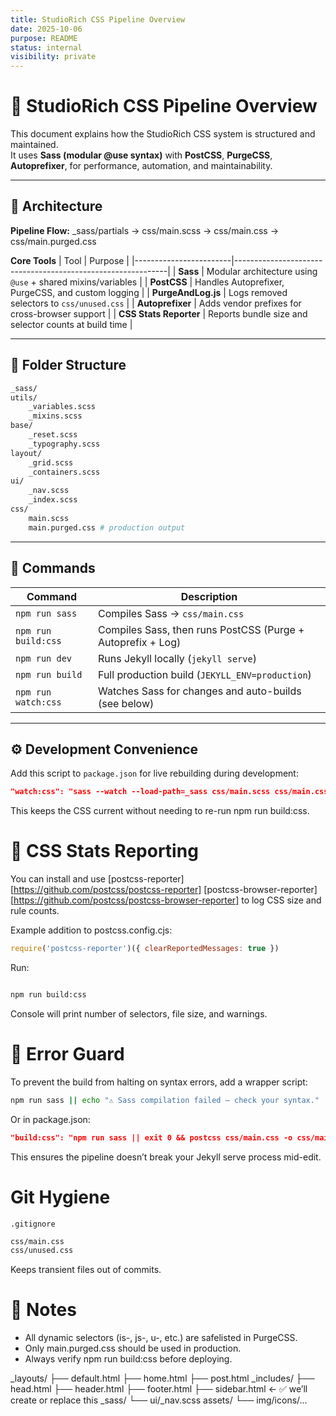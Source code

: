 ```yaml
---
title: StudioRich CSS Pipeline Overview
date: 2025-10-06
purpose: README
status: internal
visibility: private
---
```


# 🎨 StudioRich CSS Pipeline Overview

This document explains how the StudioRich CSS system is structured and maintained.  
It uses
**Sass (modular @use syntax)** with **PostCSS**,
**PurgeCSS**,
**Autoprefixer**,
for performance, automation, and maintainability.

---

## 🧠 Architecture

**Pipeline Flow:**
\_sass/partials → css/main.scss → css/main.css → css/main.purged.css

**Core Tools**
| Tool | Purpose |
|------------------------|-------------------------------------------------------------|
| **Sass** | Modular architecture using `@use` + shared mixins/variables |
| **PostCSS** | Handles Autoprefixer, PurgeCSS, and custom logging |
| **PurgeAndLog.js** | Logs removed selectors to `css/unused.css` |
| **Autoprefixer** | Adds vendor prefixes for cross-browser support |
| **CSS Stats Reporter** | Reports bundle size and selector counts at build time |

---

## 🧩 Folder Structure

```bash
_sass/
utils/
    _variables.scss
    _mixins.scss
base/
    _reset.scss
    _typography.scss
layout/
    _grid.scss
    _containers.scss
ui/
    _nav.scss
    _index.scss
css/
    main.scss
    main.purged.css # production output
```

---

## 🧱 Commands

| Command             | Description                                                 |
| ------------------- | ----------------------------------------------------------- |
| `npm run sass`      | Compiles Sass → `css/main.css`                              |
| `npm run build:css` | Compiles Sass, then runs PostCSS (Purge + Autoprefix + Log) |
| `npm run dev`       | Runs Jekyll locally (`jekyll serve`)                        |
| `npm run build`     | Full production build (`JEKYLL_ENV=production`)             |
| `npm run watch:css` | Watches Sass for changes and auto-builds (see below)        |

---

## ⚙️ Development Convenience

Add this script to `package.json` for live rebuilding during development:

```json
"watch:css": "sass --watch --load-path=_sass css/main.scss css/main.css" #added
```

This keeps the CSS current without needing to re-run npm run build:css.

# 🧹 CSS Stats Reporting

You can install and use
[postcss-reporter] [https://github.com/postcss/postcss-reporter]
[postcss-browser-reporter] [https://github.com/postcss/postcss-browser-reporter]
to log CSS size and rule counts.

Example addition to postcss.config.cjs:

```js
require('postcss-reporter')({ clearReportedMessages: true })
```

Run:

```bash

npm run build:css

```

Console will print number of selectors, file size, and warnings.

# 🚨 Error Guard

To prevent the build from halting on syntax errors, add a wrapper script:

```bash
npm run sass || echo "⚠️ Sass compilation failed — check your syntax."
```

Or in package.json:

```json
"build:css": "npm run sass || exit 0 && postcss css/main.css -o css/main.purged.css"
```

This ensures the pipeline doesn’t break your Jekyll serve process mid-edit.

# Git Hygiene

`.gitignore`

```bash
css/main.css
css/unused.css
```

Keeps transient files out of commits.

# 🧩 Notes

- All dynamic selectors (is-, js-, u-, etc.) are safelisted in PurgeCSS.
- Only main.purged.css should be used in production.
- Always verify npm run build:css before deploying.

\_layouts/
├── default.html
├── home.html
├── post.html
\_includes/
├── head.html
├── header.html
├── footer.html
├── sidebar.html ← ✅ we’ll create or replace this
\_sass/
└── ui/\_nav.scss
assets/
└── img/icons/...
